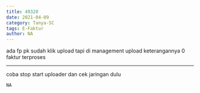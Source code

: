 ```yaml
---
title: 49328
date: 2021-04-09
category: Tanya-SC
tags: E-Faktur
author: NA
---
```


ada fp pk sudah klik upload tapi di management upload keterangannya 0 faktur terproses

---

coba stop start uploader dan cek jaringan dulu

`NA`
